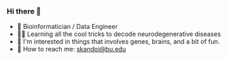 ### Hi there 👋

<!--
**Shrishtee-kandoi/Shrishtee-kandoi** is a ✨ _special_ ✨ repository because its `README.md` (this file) appears on your GitHub profile.
-->

- 🧬 Bioinformatician / Data Engineer
- 👩‍💻 Learning all the cool tricks to decode neurodegenerative diseases
- 👯 I'm interested in things that involves genes, brains, and a bit of fun.
- 📩 How to reach me: skandoi@bu.edu
